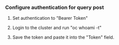 ### Configure authentication for query post

1.  Set authentication to "Bearer Token"

2.  Login to the cluster and run "oc whoami -t"

3. Save the token and paste it into the "Token" field.
